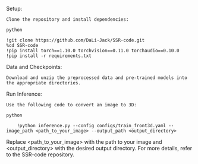 Setup:

    Clone the repository and install dependencies:

    python

    !git clone https://github.com/DaLi-Jack/SSR-code.git
    %cd SSR-code
    !pip install torch==1.10.0 torchvision==0.11.0 torchaudio==0.10.0
    !pip install -r requirements.txt

Data and Checkpoints:

    Download and unzip the preprocessed data and pre-trained models into the appropriate directories.

Run Inference:

    Use the following code to convert an image to 3D:

    python

        !python inference.py --config configs/train_front3d.yaml --image_path <path_to_your_image> --output_path <output_directory>

Replace <path_to_your_image> with the path to your image and <output_directory> with the desired output directory. For more details, refer to the SSR-code repository.
